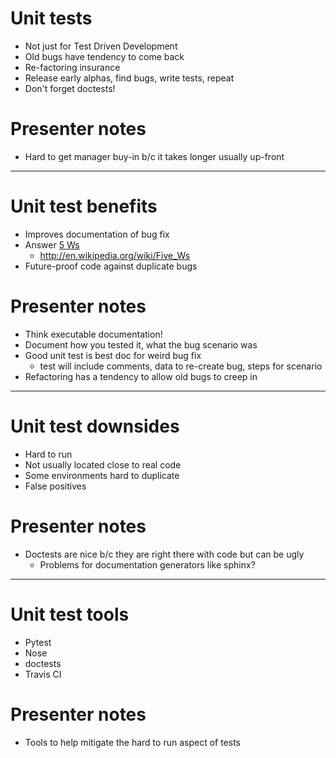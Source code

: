 # Unit tests

- Not just for Test Driven Development
- Old bugs have tendency to come back
- Re-factoring insurance
- Release early alphas, find bugs, write tests, repeat
- Don't forget doctests!

# Presenter notes

- Hard to get manager buy-in b/c it takes longer usually up-front

--------------------------------------------------

# Unit test benefits

- Improves documentation of bug fix
- Answer [5 Ws](http://en.wikipedia.org/wiki/Five_Ws)
    - http://en.wikipedia.org/wiki/Five_Ws
- Future-proof code against duplicate bugs

# Presenter notes

- Think executable documentation!
- Document how you tested it, what the bug scenario was
- Good unit test is best doc for weird bug fix
    - test will include comments, data to re-create bug, steps for scenario
- Refactoring has a tendency to allow old bugs to creep in

--------------------------------------------------

# Unit test downsides

- Hard to run
- Not usually located close to real code
- Some environments hard to duplicate
- False positives

# Presenter notes

- Doctests are nice b/c they are right there with code but can be ugly
    - Problems for documentation generators like sphinx?

--------------------------------------------------

# Unit test tools

- Pytest
- Nose
- doctests
- Travis CI

# Presenter notes

- Tools to help mitigate the hard to run aspect of tests
